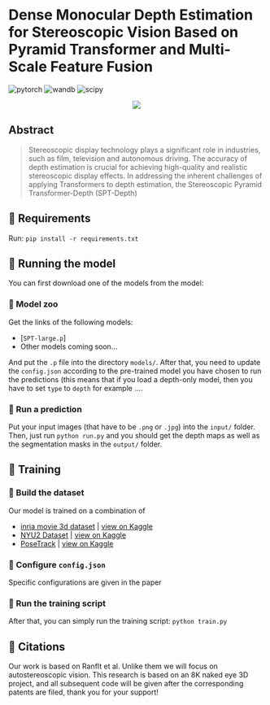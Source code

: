 # Dense Monocular Depth Estimation for Stereoscopic Vision Based on Pyramid Transformer and Multi-Scale Feature Fusion

![pytorch](https://img.shields.io/badge/pytorch-v1.10-green.svg?style=plastic)
![wandb](https://img.shields.io/badge/wandb-v0.12.10-blue.svg?style=plastic)
![scipy](https://img.shields.io/badge/scipy-v1.7.3-orange.svg?style=plastic)

<!-- ![presentation](https://i.ibb.co/rbySmMc/DL-FOD-POSTER-1.png) -->

<p align="center">
  <img src="images/pull_figure.png"/>
</p>

<!-- > Input image taken from: https://koboguide.com/how-to-improve-portrait-photography/ -->

## Abstract

<!-- Recent works have shown that in the real world, humans
rely on the image obtained by their left and right eyes in order to estimate depths of surrounding objects. Thus, -->
>Stereoscopic display technology plays a significant role in industries, such as film, television and autonomous driving. The accuracy of depth estimation is crucial for achieving high-quality and realistic stereoscopic display effects. In addressing the inherent challenges of applying Transformers to depth estimation, the Stereoscopic Pyramid Transformer-Depth (SPT-Depth)


## :pushpin: Requirements

Run: ``` pip install -r requirements.txt ```

## :rocket: Running the model

You can first download one of the models from the model:

### :bank: Model zoo

Get the links of the following models:

+ [```SPT-large.p```]
+ Other models coming soon...

And put the ```.p``` file into the directory ```models/```. After that, you need to update the ```config.json```  according to the pre-trained model you have chosen to run the predictions (this means that if you load a depth-only model, then you have to set ```type``` to ```depth``` for example ....

### :dart: Run a prediction

Put your input images (that have to be ```.png``` or ```.jpg```) into the ```input/``` folder. Then, just run ```python run.py``` and you should get the depth maps as well as the segmentation masks in the ```output/``` folder.


## :hammer: Training

### :wrench: Build the dataset

Our model is trained on a combination of
+ [inria movie 3d dataset](https://www.di.ens.fr/willow/research/stereoseg/) | [view on Kaggle](https://www.kaggle.com/antocad/inria-fod/)
+ [NYU2 Dataset](https://cs.nyu.edu/~silberman/datasets/nyu_depth_v2.html) | [view on Kaggle](https://www.kaggle.com/antocad/nyuv2-fod)
+ [PoseTrack](https://posetrack.net/) | [view on Kaggle](https://www.kaggle.com/antocad/posetrack-fod)

### :pencil: Configure ```config.json```

Specific configurations are given in the paper

### :nut_and_bolt: Run the training script
After that, you can simply run the training script: ```python train.py```


## :scroll: Citations

Our work is based on Ranflt et al. Unlike them we will focus on autostereoscopic vision. This research is based on an 8K naked eye 3D project, and all subsequent code will be given after the corresponding patents are filed, thank you for your support!